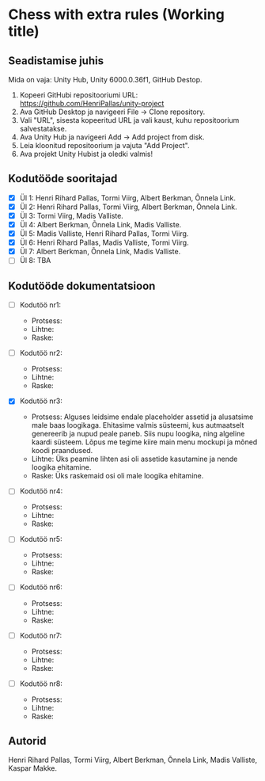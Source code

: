 # Chess with extra rules (Working title)

## Seadistamise juhis

Mida on vaja: Unity Hub, Unity 6000.0.36f1, GitHub Destop. 

1. Kopeeri GitHubi repositooriumi URL: https://github.com/HenriPallas/unity-project
2. Ava GitHub Desktop ja navigeeri File → Clone repository.
3. Vali "URL", sisesta kopeeritud URL ja vali kaust, kuhu repositoorium salvestatakse.
4. Ava Unity Hub ja navigeeri Add → Add project from disk.
5. Leia kloonitud repositoorium ja vajuta "Add Project".
6. Ava projekt Unity Hubist ja oledki valmis!

## Kodutööde sooritajad

- [x] Ül 1: Henri Rihard Pallas, Tormi Viirg, Albert Berkman, Õnnela Link.
- [x] Ül 2: Henri Rihard Pallas, Tormi Viirg, Albert Berkman, Õnnela Link.
- [x] Ül 3: Tormi Viirg, Madis Valliste.
- [x] Ül 4: Albert Berkman, Õnnela Link, Madis Valliste.
- [x] Ül 5: Madis Valliste, Henri Rihard Pallas, Tormi Viirg.
- [x] Ül 6: Henri Rihard Pallas, Madis Valliste, Tormi Viirg.
- [x] Ül 7: Albert Berkman, Õnnela Link, Madis Valliste.
- [ ] Ül 8: TBA

## Kodutööde dokumentatsioon

- [ ] Kodutöö nr1:
  - Protsess:
  - Lihtne:
  - Raske:
    
- [ ] Kodutöö nr2:
  - Protsess:
  - Lihtne:
  - Raske:

- [x] Kodutöö nr3:
  - Protsess: Alguses leidsime endale placeholder assetid ja alusatsime male baas loogikaga. Ehitasime valmis süsteemi, kus autmaatselt genereerib ja nupud peale paneb. Siis nupu loogika, ning algeline kaardi süsteem. Lõpus me tegime kiire main menu mockupi ja mõned koodi praandused.
  - Lihtne: Üks peamine lihten asi oli assetide kasutamine ja nende loogika ehitamine.
  - Raske: Üks raskemaid osi oli male loogika ehitamine.

- [ ] Kodutöö nr4:
  - Protsess:
  - Lihtne:
  - Raske:

- [ ] Kodutöö nr5:
  - Protsess:
  - Lihtne:
  - Raske:

- [ ] Kodutöö nr6:
  - Protsess:
  - Lihtne:
  - Raske:

- [ ] Kodutöö nr7:
  - Protsess:
  - Lihtne:
  - Raske:

- [ ] Kodutöö nr8:
  - Protsess:
  - Lihtne:
  - Raske:

## Autorid
Henri Rihard Pallas, Tormi Viirg, Albert Berkman, Õnnela Link, Madis Valliste, Kaspar Makke.
